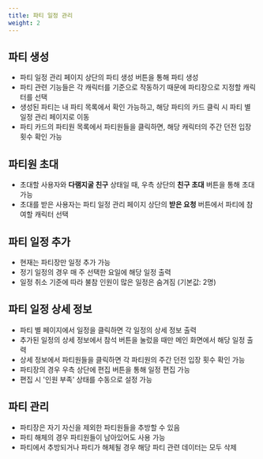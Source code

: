 ```yaml
---
title: 파티 일정 관리
weight: 2
---
```

## 파티 생성
- 파티 일정 관리 페이지 상단의 파티 생성 버튼을 통해 파티 생성
- 파티 관련 기능들은 각 캐릭터를 기준으로 작동하기 때문에 파티장으로 지정할 캐릭터를 선택
- 생성된 파티는 내 파티 목록에서 확인 가능하고, 해당 파티의 카드 클릭 시 파티 별 일정 관리 페이지로 이동
- 파티 카드의 파티원 목록에서 파티원들을 클릭하면, 해당 캐릭터의 주간 던전 입장 횟수 확인 가능

## 파티원 초대
- 초대할 사용자와 **다램지굴 친구** 상태일 때, 우측 상단의 **친구 초대** 버튼을 통해 초대 가능
- 초대를 받은 사용자는 파티 일정 관리 페이지 상단의 **받은 요청** 버튼에서 파티에 참여할 캐릭터 선택

## 파티 일정 추가
- 현재는 파티장만 일정 추가 가능
- 정기 일정의 경우 매 주 선택한 요일에 해당 일정 출력
- 일정 취소 기준에 따라 불참 인원이 많은 일정은 숨겨짐 (기본값: 2명)

## 파티 일정 상세 정보
- 파티 별 페이지에서 일정을 클릭하면 각 일정의 상세 정보 출력
- 추가된 일정의 상세 정보에서 참석 버튼을 눌렀을 때만 메인 화면에서 해당 일정 출력
- 상세 정보에서 파티원들을 클릭하면 각 파티원의 주간 던전 입장 횟수 확인 가능
- 파티장의 경우 우측 상단에 편집 버튼을 통해 일정 편집 가능
- 편집 시 '인원 부족' 상태를 수동으로 설정 가능

## 파티 관리
- 파티장은 자기 자신을 제외한 파티원들을 추방할 수 있음
- 파티 해체의 경우 파티원들이 남아있어도 사용 가능
- 파티에서 추방되거나 파티가 해체될 경우 해당 파티 관련 데이터는 모두 삭제